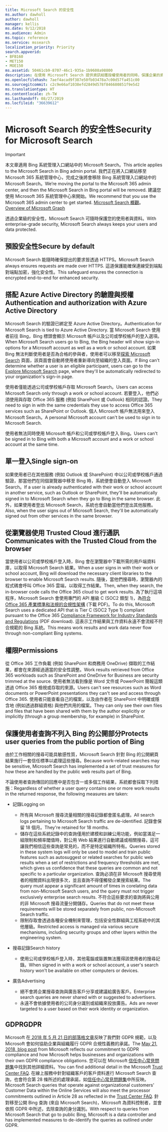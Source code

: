```yaml
---
title: Microsoft Search 的安全性
ms.author: dawholl
author: dawholl
manager: kellis
ms.date: 9/12/2018
ms.audience: Admin
ms.topic: reference
ms.service: mssearch
localization_priority: Priority
search.appverid:
- BFB160
- MET150
- MOE150
ms.assetid: 50461cb9-8707-46c1-935a-1b9608a98800
description: 在使用 Microsoft Search 提供資訊給獲授權使用者的同時，保護企業的資料與使用者
ms.openlocfilehash: 7aef4acad9f387e50fb03478a7c00d57fa451c00
ms.sourcegitcommit: c2c9e66af1038efd2849d578f846680851f9e5d2
ms.translationtype: HT
ms.contentlocale: zh-TW
ms.lasthandoff: 08/27/2019
ms.locfileid: "36639612"
---
```

# <a name="security-for-microsoft-search"></a><span data-ttu-id="9a62b-103">Microsoft Search 的安全性</span><span class="sxs-lookup"><span data-stu-id="9a62b-103">Security for Microsoft Search</span></span>

> [!IMPORTANT]
> <span data-ttu-id="9a62b-104">本文章適用 Bing 系統管理入口網站中的 Microsoft Search。</span><span class="sxs-lookup"><span data-stu-id="9a62b-104">This article applies to the Microsoft Search in Bing admin portal.</span></span> <span data-ttu-id="9a62b-105">我們正在將入口網站移至 Microsoft 365 系統管理中心，完成之後將會移除 Bing 系統管理入口網站中的 Microsoft Search。</span><span class="sxs-lookup"><span data-stu-id="9a62b-105">We’re moving the portal to the Microsoft 365 admin center, and then the Microsoft Search in Bing portal will be removed.</span></span> <span data-ttu-id="9a62b-106">建議您使用 Microsoft 365 系統管理中心來開始。</span><span class="sxs-lookup"><span data-stu-id="9a62b-106">We recommend that you use the Microsoft 365 admin center to get started.</span></span> <span data-ttu-id="9a62b-107">[Microsoft Search 概觀](overview-microsoft-search.md)。</span><span class="sxs-lookup"><span data-stu-id="9a62b-107">[Overview of Microsoft Graph](overview-microsoft-search.md)</span></span>

<span data-ttu-id="9a62b-108">透過企業級的安全性，Microsoft Search 可隨時保護您的使用者與資料。</span><span class="sxs-lookup"><span data-stu-id="9a62b-108">With enterprise-grade security, Microsoft Search always keeps your users and data protected.</span></span>


## <a name="secure-by-default"></a><span data-ttu-id="9a62b-109">預設安全性</span><span class="sxs-lookup"><span data-stu-id="9a62b-109">Secure by default</span></span>

<span data-ttu-id="9a62b-110">Microsoft Search 能隨時確保提出的要求皆透過 HTTPS。</span><span class="sxs-lookup"><span data-stu-id="9a62b-110">Microsoft Search always ensures requests are made over HTTPS.</span></span> <span data-ttu-id="9a62b-111">這道保護能確保連線受到端點對端點加密，強化安全性。</span><span class="sxs-lookup"><span data-stu-id="9a62b-111">This safeguard ensures the connection is encrypted end-to-end for enhanced security.</span></span>
  
## <a name="authentication-and-authorization-with-azure-active-directory"></a><span data-ttu-id="9a62b-112">搭配 Azure Active Directory 的驗證與授權</span><span class="sxs-lookup"><span data-stu-id="9a62b-112">Authentication and authorization with Azure Active Directory</span></span>

<span data-ttu-id="9a62b-113">Microsoft Search 的驗證已綁定至 Azure Active Directory。</span><span class="sxs-lookup"><span data-stu-id="9a62b-113">Authentication for Microsoft Search is tied to Azure Active Directory.</span></span> <span data-ttu-id="9a62b-114">當 Microsoft Search 使用者前往 Bing，Bing 標頭會顯示 Microsoft 帳戶以及公司或學校帳戶的登入選項。</span><span class="sxs-lookup"><span data-stu-id="9a62b-114">When Microsoft Search users go to Bing, the Bing header will show sign-in options for a Microsoft account as well as a work or school account.</span></span> <span data-ttu-id="9a62b-115">如果 Bing 無法判斷使用者是否為合格的參與者，使用者可以移至[探索 Microsoft Search](https://www.bing.com/business/explore) 頁面，該頁面會自動將使用者重新導向至組織的登入頁面。</span><span class="sxs-lookup"><span data-stu-id="9a62b-115">If Bing can't determine whether a user is an eligible participant, users can go to the [Explore Microsoft Search](https://www.bing.com/business/explore) page, where they'll be automatically redirected to your organization's sign-in page.</span></span>
  
<span data-ttu-id="9a62b-116">使用者僅能透過公司或學校帳戶存取 Microsoft Search。</span><span class="sxs-lookup"><span data-stu-id="9a62b-116">Users can access Microsoft Search only through a work or school account.</span></span> <span data-ttu-id="9a62b-117">若要登入，他們必須使用與存取 Office 365 服務 (例如 SharePoint 或 Outlook) 相同的認證。</span><span class="sxs-lookup"><span data-stu-id="9a62b-117">They need to sign in with the same credentials they use to access Office 365 services such as SharePoint or Outlook.</span></span> <span data-ttu-id="9a62b-118">個人 Microsoft 帳戶無法用來登入 Microsoft Search。</span><span class="sxs-lookup"><span data-stu-id="9a62b-118">A personal Microsoft account can't be used to sign in to Microsoft Search.</span></span>
  
<span data-ttu-id="9a62b-119">使用者無法同時使用 Microsoft 帳戶和公司或學校帳戶登入 Bing。</span><span class="sxs-lookup"><span data-stu-id="9a62b-119">Users can't be signed in to Bing with both a Microsoft account and a work or school account at the same time.</span></span>
  
## <a name="single-sign-on"></a><span data-ttu-id="9a62b-120">單一登入</span><span class="sxs-lookup"><span data-stu-id="9a62b-120">Single sign-on</span></span>

<span data-ttu-id="9a62b-121">如果使用者已在其他服務 (例如 Outlook 或 SharePoint) 中以公司或學校帳戶通過驗證，那當他們在同個瀏覽器中移至 Bing 時，系統便會自動登入 Microsoft Search。</span><span class="sxs-lookup"><span data-stu-id="9a62b-121">If a user is already authenticated with their work or school account in another service, such as Outlook or SharePoint, they'll be automatically signed in to Microsoft Search when they go to Bing in the same browser.</span></span> <span data-ttu-id="9a62b-122">此外，如果使用者登出 Microsoft Search，系統也會自動當他們登出其他服務。</span><span class="sxs-lookup"><span data-stu-id="9a62b-122">Also, when the user signs out of Microsoft Search, they'll be automatically signed out from other services in the same browser.</span></span>
  
## <a name="communicates-with-the-trusted-cloud-from-the-browser"></a><span data-ttu-id="9a62b-123">從瀏覽器使用 Trusted Cloud 進行通訊</span><span class="sxs-lookup"><span data-stu-id="9a62b-123">Communicates with the Trusted Cloud from the browser</span></span>

<span data-ttu-id="9a62b-124">當使用者以公司或學校帳戶登入時，Bing 會在瀏覽器中下載所需的用戶端資料庫，以取得 Microsoft Search 結果。</span><span class="sxs-lookup"><span data-stu-id="9a62b-124">When a user signs in with their work or school account, Bing will download the necessary client libraries to the browser to enable Microsoft Search results.</span></span> <span data-ttu-id="9a62b-125">隨後，當他們搜尋時，瀏覽器內的程式碼會呼叫 Office 365 雲端，以取得工作結果。</span><span class="sxs-lookup"><span data-stu-id="9a62b-125">Then, when they search, the in-browser code calls the Office 365 cloud to get work results.</span></span> <span data-ttu-id="9a62b-126">為了執行這項程序，Microsoft Search 會使用專門的 API 層級 C (SOC2 類型 1)，為[符合 Office 365 產業標準和法規的合規性架構](https://download.microsoft.com/download/B/2/7/B27B3EF3-8849-4C18-8BA4-5AD755728620/Compliance%20Framework_customer%20guidance.pdf) (下載 PDF)。</span><span class="sxs-lookup"><span data-stu-id="9a62b-126">To do this, Microsoft Search uses a dedicated API that is Tier C (SOC2 Type 1) compliant pursuant to the Office 365 [Compliance Framework for Industry Standards and Regulations](https://download.microsoft.com/download/B/2/7/B27B3EF3-8849-4C18-8BA4-5AD755728620/Compliance%20Framework_customer%20guidance.pdf) (PDF download).</span></span> <span data-ttu-id="9a62b-127">這表示工作結果與工作資料永遠不會流經不符合規範的 Bing 系統。</span><span class="sxs-lookup"><span data-stu-id="9a62b-127">This means work results and work data never flow through non-compliant Bing systems.</span></span> 
  
## <a name="permissions"></a><span data-ttu-id="9a62b-128">權限</span><span class="sxs-lookup"><span data-stu-id="9a62b-128">Permissions</span></span>

<span data-ttu-id="9a62b-129">從 Office 365 工作負載 (例如 SharePoint 和商務用 OneDrive) 擷取的工作結果，都會在來源經過適當的安全性調整。</span><span class="sxs-lookup"><span data-stu-id="9a62b-129">Work results retrieved from Office 365 workloads such as SharePoint and OneDrive for Business are security trimmed at the source.</span></span> <span data-ttu-id="9a62b-130">使用者無法看到像是 Word 文件或 PowerPoint 簡報這類透過 Office 365 檢視或存取的來源。</span><span class="sxs-lookup"><span data-stu-id="9a62b-130">Users can't see resources such as Word documents or PowerPoint presentations they can't see and access through Office 365.</span></span> <span data-ttu-id="9a62b-131">使用者只能查看自己的檔案，以及由作者在 SharePoint 中明確或隱含地 (例如透過群組資格) 與他們共用的檔案。</span><span class="sxs-lookup"><span data-stu-id="9a62b-131">They can only see their own files and files that have been shared with them by the author explicitly or implicitly (through a group membership, for example) in SharePoint.</span></span>
  
## <a name="protects-user-queries-from-the-public-portion-of-bing"></a><span data-ttu-id="9a62b-132">保護使用者查詢不列入 Bing 的公開部分</span><span class="sxs-lookup"><span data-stu-id="9a62b-132">Protects user queries from the public portion of Bing</span></span>

<span data-ttu-id="9a62b-133">由於工作相關的搜尋可能具敏感性質，Microsoft Search 針對 Bing 的公開網頁結果施行一套信任標準以處理這些搜尋。</span><span class="sxs-lookup"><span data-stu-id="9a62b-133">Because work-related searches may be sensitive, Microsoft Search has implemented a set of trust measures for how these are handled by the public web results part of Bing.</span></span>
  
<span data-ttu-id="9a62b-134">不論使用者查詢傳回的回應中是否包含一或多個工作結果，系統都會採取下列措施：</span><span class="sxs-lookup"><span data-stu-id="9a62b-134">Regardless of whether a user query contains one or more work results in the returned response, the following measures are taken:</span></span>
  
- <span data-ttu-id="9a62b-135">記錄</span><span class="sxs-lookup"><span data-stu-id="9a62b-135">Logging on</span></span> 
  - <span data-ttu-id="9a62b-136">所有與 Microsoft 搜尋流量相關的搜尋記錄都會匿名處理。</span><span class="sxs-lookup"><span data-stu-id="9a62b-136">All search logs pertaining to Microsoft Search traffic are de-identified.</span></span> <span data-ttu-id="9a62b-137">記錄會保留 18 個月。</span><span class="sxs-lookup"><span data-stu-id="9a62b-137">They're retained for 18 months.</span></span>
  - <span data-ttu-id="9a62b-138">儲存在這些系統記錄中的查詢僅用於建模和訓練公用功能，例如當滿足一組限制和頻率閾值時，對公用 Web 結果進行自動建議或相關搜尋，這可讓我們相信這些查詢是常見的，而不是特定組織所特有。</span><span class="sxs-lookup"><span data-stu-id="9a62b-138">Queries stored in these system logs will only be used to model and train public features such as autosuggest or related searches for public web results when a set of restrictions and frequency thresholds are met, which gives us confidence that these queries are common and not specific to a particular organization.</span></span> <span data-ttu-id="9a62b-139">查詢必須在非 Microsoft 搜尋使用者的相關資料出現很多次，並且查詢不得僅觸發企業搜索結果。</span><span class="sxs-lookup"><span data-stu-id="9a62b-139">The query must appear a significant amount of times in corelating data from non-Microsoft Search users, and the query must not trigger exclusively enterprise search results.</span></span> <span data-ttu-id="9a62b-140">不符合這些要求的查詢將與公用的非 Microsoft 搜尋流量分開儲存。</span><span class="sxs-lookup"><span data-stu-id="9a62b-140">Queries that do not meet these requirements will be stored separately from public, non-Microsoft Search traffic.</span></span>
  - <span data-ttu-id="9a62b-141">限制存取會透過各種安全機制來管理，包括安全性群組與工程系統中的其他層級。</span><span class="sxs-lookup"><span data-stu-id="9a62b-141">Restricted access is managed via various secure mechanisms, including security groups and other layers within the engineering system.</span></span>
- <span data-ttu-id="9a62b-142">搜尋記錄</span><span class="sxs-lookup"><span data-stu-id="9a62b-142">Search history</span></span>    
  - <span data-ttu-id="9a62b-143">使用公司或學校帳戶登入時，其他電腦或裝置無法獲得該使用者的搜尋記錄。</span><span class="sxs-lookup"><span data-stu-id="9a62b-143">When signed in with a work or school account, a user's search history won't be available on other computers or devices.</span></span>
 
- <span data-ttu-id="9a62b-144">廣告</span><span class="sxs-lookup"><span data-stu-id="9a62b-144">Advertising</span></span>   
  - <span data-ttu-id="9a62b-145">絕不會將企業搜尋查詢與廣告客戶分享或建議給廣告客戶。</span><span class="sxs-lookup"><span data-stu-id="9a62b-145">Enterprise search queries are never shared with or suggested to advertisers.</span></span>
  - <span data-ttu-id="9a62b-146">永遠不會依據使用者的公司身分識別或組織來投放廣告。</span><span class="sxs-lookup"><span data-stu-id="9a62b-146">Ads are never targeted to a user based on their work identity or organization.</span></span>
    
## <a name="gdpr"></a><span data-ttu-id="9a62b-147">GDPR</span><span class="sxs-lookup"><span data-stu-id="9a62b-147">GDPR</span></span>

<span data-ttu-id="9a62b-148">Microsoft 在[ 2018 年 5 月 21 日的部落格文章](https://blogs.microsoft.com/on-the-issues/2018/05/21/microsofts-commitment-to-gdpr-privacy-and-putting-customers-in-control-of-their-own-data/)反映了我們對 GDPR 規範，以及 Microsoft 會如何協助企業與組織履行 GDPR 合規性義務的承諾。</span><span class="sxs-lookup"><span data-stu-id="9a62b-148">The [May 21, 2018, blog post](https://blogs.microsoft.com/on-the-issues/2018/05/21/microsofts-commitment-to-gdpr-privacy-and-putting-customers-in-control-of-their-own-data/) from Microsoft reflects our commitment to GDPR compliance and how Microsoft helps businesses and organizations with their own GDPR compliance obligations.</span></span> <span data-ttu-id="9a62b-149">您可以在 Microsoft [信任中心常見問題集](https://www.microsoft.com/en-us/trustcenter/privacy/gdpr/gdpr-faqs)中找到其他詳細資料。</span><span class="sxs-lookup"><span data-stu-id="9a62b-149">You can find additional detail in the Microsoft [Trust Center FAQ](https://www.microsoft.com/en-us/trustcenter/privacy/gdpr/gdpr-faqs).</span></span> <span data-ttu-id="9a62b-150">在線上服務中針對組織客戶的客戶資料進行 Microsoft Search 查詢，也會符合第 28 條所述的處理承諾，如[信任中心常見問題集](https://www.microsoft.com/en-us/trustcenter/privacy/gdpr/gdpr-faqs)中所反映。</span><span class="sxs-lookup"><span data-stu-id="9a62b-150">Microsoft Search queries that operate against organizational customers' Customer Data within the Online Services will also meet the processor commitments outlined in Article 28 as reflected in the [Trust Center FAQ](https://www.microsoft.com/en-us/trustcenter/privacy/gdpr/gdpr-faqs).</span></span> <span data-ttu-id="9a62b-151">針對移至公開 Bing 查詢 (來自 Microsoft Search)，Microsoft 為資料控制者，並會依照 GDPR 中所述，去除查詢的身分識別。</span><span class="sxs-lookup"><span data-stu-id="9a62b-151">With respect to queries from Microsoft Search that go to public Bing, Microsoft is a data controller and has implemented measures to de-identify the queries as outlined under GDPR.</span></span>